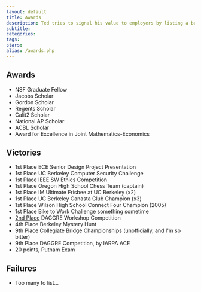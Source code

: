 ```yaml
---
layout: default
title: Awards
description: Ted tries to signal his value to employers by listing a bunch of meaningless trophies.
subtitle:
categories:
tags:
stars:
alias: /awards.php
---
```


<h2>Awards</h2>
<ul>
<li>NSF Graduate Fellow</li>
<li>Jacobs Scholar</li>
<li>Gordon Scholar</li>
<li>Regents Scholar</li>
<li>Calit2 Scholar</li>
<li>National AP Scholar</li>
<li>ACBL Scholar</li>
<li>Award for Excellence in Joint Mathematics-Economics</li>
</ul>


<h2>Victories</h2>
<ul>
<li>1st Place ECE Senior Design Project Presentation</li>
<li>1st Place UC Berkeley Computer Security Challenge</li>
<li>1st Place IEEE SW Ethics Competition</li>
<li>1st Place Oregon High School Chess Team (captain)</li>
<li>1st Place IM Ultimate Frisbee at UC Berkeley (x2)</li>
<li>1st Place UC Berkeley Canasta Club Champion (x3)</li>
<li>1st Place Wilson High School Connect Four Champion (2005)</li>
<li>1st Place Bike to Work Challenge something sometime</li>
<li><a href="http://www.youtube.com/watch?v=ddvttIgThQw&amp;t=6m6s">2nd Place</a> DAGGRE Workshop Competition</li>
<li>4th Place Berkeley Mystery Hunt</li>
<li>9th Place Collegiate Bridge Championships (unofficially, and I'm so bitter)</li>
<li>9th Place DAGGRE Competition, by IARPA ACE</li>
<li>20 points, Putnam Exam</li>
</ul>

<h2>Failures</h2>
<ul>
<li>Too many to list...</li>
</ul>